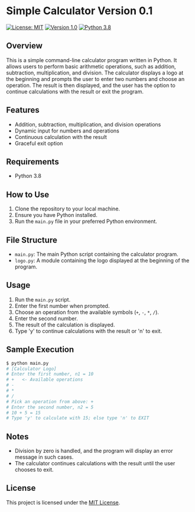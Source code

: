 # Simple Calculator Version 0.1

[![License: MIT](https://img.shields.io/badge/License-MIT-pink.svg)](https://opensource.org/licenses/MIT)
[![Version 1.0](https://img.shields.io/badge/Version-1.0-yellowgreen.svg)](https://opensource.org/licenses/MIT)
[![Python 3.8](https://img.shields.io/badge/Python-3.8-darkblue.svg)](https://www.python.org/downloads/release/python-380/)


## Overview

This is a simple command-line calculator program written in Python. It allows users to perform basic arithmetic operations, such as addition, subtraction, multiplication, and division. The calculator displays a logo at the beginning and prompts the user to enter two numbers and choose an operation. The result is then displayed, and the user has the option to continue calculations with the result or exit the program.

## Features

- Addition, subtraction, multiplication, and division operations
- Dynamic input for numbers and operations
- Continuous calculation with the result
- Graceful exit option

## Requirements

- Python 3.8

## How to Use

1. Clone the repository to your local machine.
2. Ensure you have Python installed.
3. Run the `main.py` file in your preferred Python environment.

## File Structure

- `main.py`: The main Python script containing the calculator program.
- `logo.py`: A module containing the logo displayed at the beginning of the program.

## Usage

1. Run the `main.py` script.
2. Enter the first number when prompted.
3. Choose an operation from the available symbols (`+`, `-`, `*`, `/`).
4. Enter the second number.
5. The result of the calculation is displayed.
6. Type 'y' to continue calculations with the result or 'n' to exit.

## Sample Execution

```bash
$ python main.py
# [Calculator Logo]
# Enter the first number, n1 = 10
# +   <- Available operations
# - 
# *
# /
# Pick an operation from above: +
# Enter the second number, n2 = 5
# 10 + 5 = 15
# Type 'y' to calculate with 15; else type 'n' to EXIT
```

## Notes

- Division by zero is handled, and the program will display an error message in such cases.
- The calculator continues calculations with the result until the user chooses to exit.

## License

This project is licensed under the [MIT License](LICENSE).


